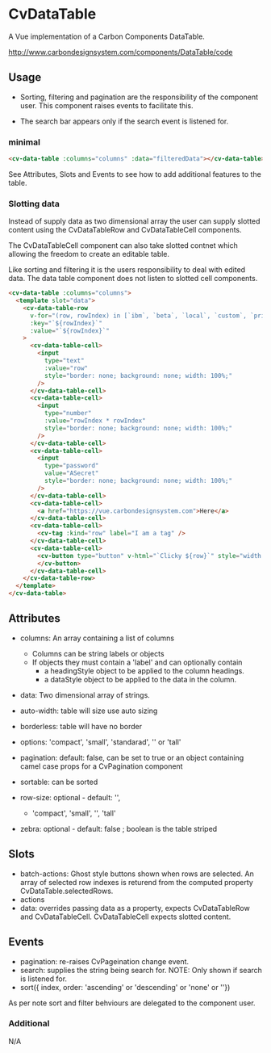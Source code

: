 # CvDataTable

A Vue implementation of a Carbon Components DataTable.

http://www.carbondesignsystem.com/components/DataTable/code

## Usage

- Sorting, filtering and pagination are the responsibility of the component user. This component raises events to facilitate this.

- The search bar appears only if the search event is listened for.

### minimal

```html
<cv-data-table :columns="columns" :data="filteredData"></cv-data-table>
```

See Attributes, Slots and Events to see how to add additional features to the table.

### Slotting data

Instead of supply data as two dimensional array the user can supply slotted content using the CvDataTableRow and CvDataTableCell components.

The CvDataTableCell component can also take slotted contnet which allowing the freedom to create an editable table.

Like sorting and filtering it is the users responsibility to deal with edited data. The data table component does not listen to slotted cell components.

```html
<cv-data-table :columns="columns">
  <template slot="data">
    <cv-data-table-row
      v-for="(row, rowIndex) in [`ibm`, `beta`, `local`, `custom`, `private`]"
      :key="`${rowIndex}`"
      :value="`${rowIndex}`"
    >
      <cv-data-table-cell>
        <input
          type="text"
          :value="row"
          style="border: none; background: none; width: 100%;"
        />
      </cv-data-table-cell>
      <cv-data-table-cell>
        <input
          type="number"
          :value="rowIndex * rowIndex"
          style="border: none; background: none; width: 100%;"
        />
      </cv-data-table-cell>
      <cv-data-table-cell>
        <input
          type="password"
          value="ASecret"
          style="border: none; background: none; width: 100%;"
        />
      </cv-data-table-cell>
      <cv-data-table-cell>
        <a href="https://vue.carbondesignsystem.com">Here</a>
      </cv-data-table-cell>
      <cv-data-table-cell>
        <cv-tag :kind="row" label="I am a tag" />
      </cv-data-table-cell>
      <cv-data-table-cell>
        <cv-button type="button" v-html="`Clicky ${row}`" style="width: 100%;">
        </cv-button>
      </cv-data-table-cell>
    </cv-data-table-row>
  </template>
</cv-data-table>
```

## Attributes

- columns: An array containing a list of columns
  - Columns can be string labels or objects
  - If objects they must contain a 'label' and can optionally contain
    - a headingStyle object to be applied to the column headings.
    - a dataStyle object to be applied to the data in the column.
- data: Two dimensional array of strings.

- auto-width: table will size use auto sizing
- borderless: table will have no border
- options: 'compact', 'small', 'standarad', '' or 'tall'
- pagination: default: false, can be set to true or an object containing camel case props for a CvPagination component
- sortable: can be sorted
- row-size: optional - default: '',
  - 'compact', 'small', '', 'tall'
- zebra: optional - default: false ; boolean is the table striped

## Slots

- batch-actions: Ghost style buttons shown when rows are selected. An array of selected row indexes is returend from the computed property CvDataTable.selectedRows.
- actions
- data: overrides passing data as a property, expects CvDataTableRow and CvDataTableCell. CvDataTableCell expects slotted content.

## Events

- pagination: re-raises CvPageination change event.
- search: supplies the string being search for. NOTE: Only shown if search is listened for.
- sort({ index, order: 'ascending' or 'descending' or 'none' or ''})

As per note sort and filter behviours are delegated to the component user.

### Additional

N/A
